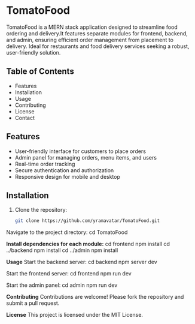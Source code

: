 # TomatoFood

TomatoFood is a MERN stack application designed to streamline food ordering and delivery.It features separate modules for frontend, backend, and admin, ensuring efficient order management from placement to delivery.
Ideal for restaurants and food delivery services seeking a robust, user-friendly solution.

## Table of Contents
- Features
- Installation
- Usage
- Contributing
- License
- Contact

## Features
- User-friendly interface for customers to place orders
- Admin panel for managing orders, menu items, and users
- Real-time order tracking
- Secure authentication and authorization
- Responsive design for mobile and desktop

## Installation
1. Clone the repository:
   ```sh
   git clone https://github.com/yramavatar/TomatoFood.git

Navigate to the project directory:
cd TomatoFood

**Install dependencies for each module:**
cd frontend
npm install
cd ../backend
npm install
cd ../admin
npm install

**Usage**
Start the backend server:
cd backend
npm server dev

Start the frontend server:
cd frontend
npm run dev

Start the admin panel:
cd admin
npm run dev

**Contributing**
Contributions are welcome! Please fork the repository and submit a pull request.

**License**
This project is licensed under the MIT License.
